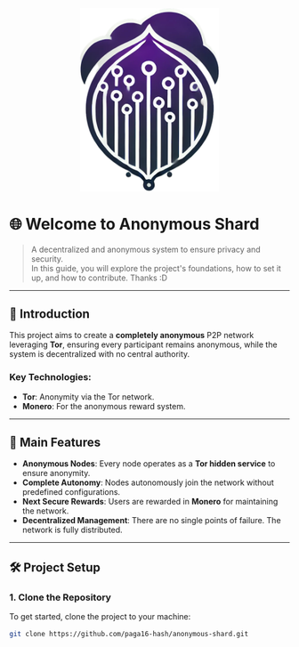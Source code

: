 
<div style="text-align: center;">
  <img src="doc/logo.png" width="250" alt="Tor Logo">
</div>

# 🌐 Welcome to **Anonymous Shard**

> A decentralized and anonymous system to ensure privacy and security.  
> In this guide, you will explore the project's foundations, how to set it up, and how to contribute. Thanks :D 

---

## 🚀 Introduction

This project aims to create a **completely anonymous** P2P network leveraging **Tor**, ensuring every participant remains anonymous, while the system is decentralized with no central authority.

### **Key Technologies:**
- **Tor**: Anonymity via the Tor network.
- **Monero**: For the anonymous reward system.

---

## 🌟 Main Features

- **Anonymous Nodes**: Every node operates as a **Tor hidden service** to ensure anonymity.
- **Complete Autonomy**: Nodes autonomously join the network without predefined configurations.
- **Next Secure Rewards**: Users are rewarded in **Monero** for maintaining the network.
- **Decentralized Management**: There are no single points of failure. The network is fully distributed.

---

## 🛠️ Project Setup

### 1. **Clone the Repository**
To get started, clone the project to your machine:

```bash
git clone https://github.com/paga16-hash/anonymous-shard.git
```
